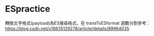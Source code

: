 # ESpractice
轉換文字格式(payload)為ES搜尋格式，在 transToESformat
週數分割參考：https://blog.csdn.net/x18835129278/article/details/89964035
